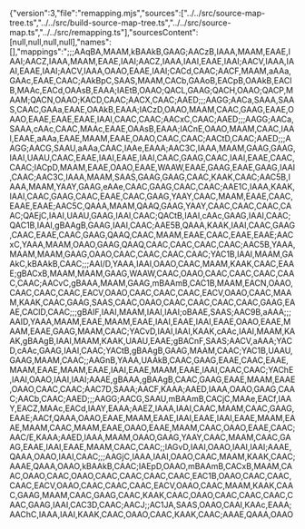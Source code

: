 {"version":3,"file":"remapping.mjs","sources":["../../src/source-map-tree.ts","../../src/build-source-map-tree.ts","../../src/source-map.ts","../../src/remapping.ts"],"sourcesContent":[null,null,null,null],"names":[],"mappings":";;;AAqBA,MAAM,kBAAkB,GAAG;AACzB,IAAA,MAAM,EAAE,IAAI;AACZ,IAAA,MAAM,EAAE,IAAI;AACZ,IAAA,IAAI,EAAE,IAAI;AACV,IAAA,IAAI,EAAE,IAAI;AACV,IAAA,OAAO,EAAE,IAAI;CACd,CAAC;AACF,MAAM,aAAa,GAAc,EAAE,CAAC;AAkBpC,SAAS,MAAM,CACb,GAAoB,EACpB,OAAkB,EAClB,MAAc,EACd,OAAsB,EAAA;IAEtB,OAAO;QACL,GAAG;QACH,OAAO;QACP,MAAM;QACN,OAAO;KACD,CAAC;AACX,CAAC;AAED;;;AAGG;AACa,SAAA,SAAS,CAAC,GAAa,EAAE,OAAkB,EAAA;IACzD,OAAO,MAAM,CAAC,GAAG,EAAE,OAAO,EAAE,EAAE,EAAE,IAAI,CAAC,CAAC;AACxC,CAAC;AAED;;;AAGG;AACa,SAAA,cAAc,CAAC,MAAc,EAAE,OAAsB,EAAA;IACnE,OAAO,MAAM,CAAC,IAAI,EAAE,aAAa,EAAE,MAAM,EAAE,OAAO,CAAC,CAAC;AACtD,CAAC;AAED;;;AAGG;AACG,SAAU,aAAa,CAAC,IAAe,EAAA;AAC3C,IAAA,MAAM,GAAG,GAAG,IAAI,UAAU,CAAC,EAAE,IAAI,EAAE,IAAI,CAAC,GAAG,CAAC,IAAI,EAAE,CAAC,CAAC;IACpD,MAAM,EAAE,OAAO,EAAE,WAAW,EAAE,GAAG,EAAE,GAAG,IAAI,CAAC;AAC3C,IAAA,MAAM,SAAS,GAAG,GAAG,CAAC,KAAK,CAAC;AAC5B,IAAA,MAAM,YAAY,GAAG,eAAe,CAAC,GAAG,CAAC,CAAC;AAE1C,IAAA,KAAK,IAAI,CAAC,GAAG,CAAC,EAAE,CAAC,GAAG,YAAY,CAAC,MAAM,EAAE,CAAC,EAAE,EAAE;AAC5C,QAAA,MAAM,QAAQ,GAAG,YAAY,CAAC,CAAC,CAAC,CAAC;QAEjC,IAAI,UAAU,GAAG,IAAI,CAAC;QACtB,IAAI,cAAc,GAAG,IAAI,CAAC;QAC1B,IAAI,gBAAgB,GAAG,IAAI,CAAC;AAE5B,QAAA,KAAK,IAAI,CAAC,GAAG,CAAC,EAAE,CAAC,GAAG,QAAQ,CAAC,MAAM,EAAE,CAAC,EAAE,EAAE;AACxC,YAAA,MAAM,OAAO,GAAG,QAAQ,CAAC,CAAC,CAAC,CAAC;AAC5B,YAAA,MAAM,MAAM,GAAG,OAAO,CAAC,CAAC,CAAC,CAAC;YAC1B,IAAI,MAAM,GAAkC,kBAAkB,CAAC;;;AAI/D,YAAA,IAAI,OAAO,CAAC,MAAM,KAAK,CAAC,EAAE;gBACxB,MAAM,MAAM,GAAG,WAAW,CAAC,OAAO,CAAC,CAAC,CAAC,CAAC,CAAC;AACvC,gBAAA,MAAM,GAAG,mBAAmB,CAC1B,MAAM,EACN,OAAO,CAAC,CAAC,CAAC,EACV,OAAO,CAAC,CAAC,CAAC,EACV,OAAO,CAAC,MAAM,KAAK,CAAC,GAAG,SAAS,CAAC,OAAO,CAAC,CAAC,CAAC,CAAC,GAAG,EAAE,CAClD,CAAC;;;gBAIF,IAAI,MAAM,IAAI,IAAI;oBAAE,SAAS;AAC9B,aAAA;;;AAID,YAAA,MAAM,EAAE,MAAM,EAAE,IAAI,EAAE,IAAI,EAAE,OAAO,EAAE,MAAM,EAAE,GAAG,MAAM,CAAC;YACvD,IAAI,IAAI,KAAK,cAAc,IAAI,MAAM,KAAK,gBAAgB,IAAI,MAAM,KAAK,UAAU,EAAE;gBACnF,SAAS;AACV,aAAA;YACD,cAAc,GAAG,IAAI,CAAC;YACtB,gBAAgB,GAAG,MAAM,CAAC;YAC1B,UAAU,GAAG,MAAM,CAAC;;AAGnB,YAAA,UAAkB,CAAC,GAAG,EAAE,CAAC,EAAE,MAAM,EAAE,MAAM,EAAE,IAAI,EAAE,MAAM,EAAE,IAAI,CAAC,CAAC;YAChE,IAAI,OAAO,IAAI,IAAI;AAAE,gBAAA,gBAAgB,CAAC,GAAG,EAAE,MAAM,EAAE,OAAO,CAAC,CAAC;AAC7D,SAAA;AACF,KAAA;AAED,IAAA,OAAO,GAAG,CAAC;AACb,CAAC;AAED;;;AAGG;AACG,SAAU,mBAAmB,CACjC,MAAe,EACf,IAAY,EACZ,MAAc,EACd,IAAY,EAAA;AAEZ,IAAA,IAAI,CAAC,MAAM,CAAC,GAAG,EAAE;AACf,QAAA,OAAO,EAAE,MAAM,EAAE,IAAI,EAAE,IAAI,EAAE,MAAM,EAAE,MAAM,CAAC,MAAM,EAAE,OAAO,EAAE,MAAM,CAAC,OAAO,EAAE,CAAC;AAC/E,KAAA;AAED,IAAA,MAAM,OAAO,GAAG,YAAY,CAAC,MAAM,CAAC,GAAG,EAAE,IAAI,EAAE,MAAM,CAAC,CAAC;;IAGvD,IAAI,OAAO,IAAI,IAAI;AAAE,QAAA,OAAO,IAAI,CAAC;;;AAGjC,IAAA,IAAI,OAAO,CAAC,MAAM,KAAK,CAAC;AAAE,QAAA,OAAO,kBAAkB,CAAC;IAEpD,OAAO,mBAAmB,CACxB,MAAM,CAAC,OAAO,CAAC,OAAO,CAAC,CAAC,CAAC,CAAC,EAC1B,OAAO,CAAC,CAAC,CAAC,EACV,OAAO,CAAC,CAAC,CAAC,EACV,OAAO,CAAC,MAAM,KAAK,CAAC,GAAG,MAAM,CAAC,GAAG,CAAC,KAAK,CAAC,OAAO,CAAC,CAAC,CAAC,CAAC,GAAG,IAAI,CAC3D,CAAC;AACJ;;AC1JA,SAAS,OAAO,CAAI,KAAc,EAAA;AAChC,IAAA,IAAI,KAAK,CAAC,OAAO,CAAC,KAAK,CAAC;AAAE,QAAA,OAAO                                                                                                                                                                                                                                                                                                                                                                                                                                    